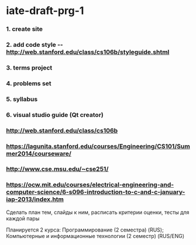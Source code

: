 # iate-draft-prg-1

### 1. create site
### 2. add code style -- http://web.stanford.edu/class/cs106b/styleguide.shtml
### 3. terms project
### 4. problems set
### 5. syllabus
### 6. visual studio guide (Qt creator)

### http://web.stanford.edu/class/cs106b
### https://lagunita.stanford.edu/courses/Engineering/CS101/Summer2014/courseware/
### http://www.cse.msu.edu/~cse251/
### https://ocw.mit.edu/courses/electrical-engineering-and-computer-science/6-s096-introduction-to-c-and-c-january-iap-2013/index.htm

Сделать план тем, слайды к ним, расписать критерии оценки, тесты для каждой пары


Планируется 2 курса: Программирование (2 семестра) (RUS); Компьютерные и информационные технологии (2 семестр) (RUS/ENG)
